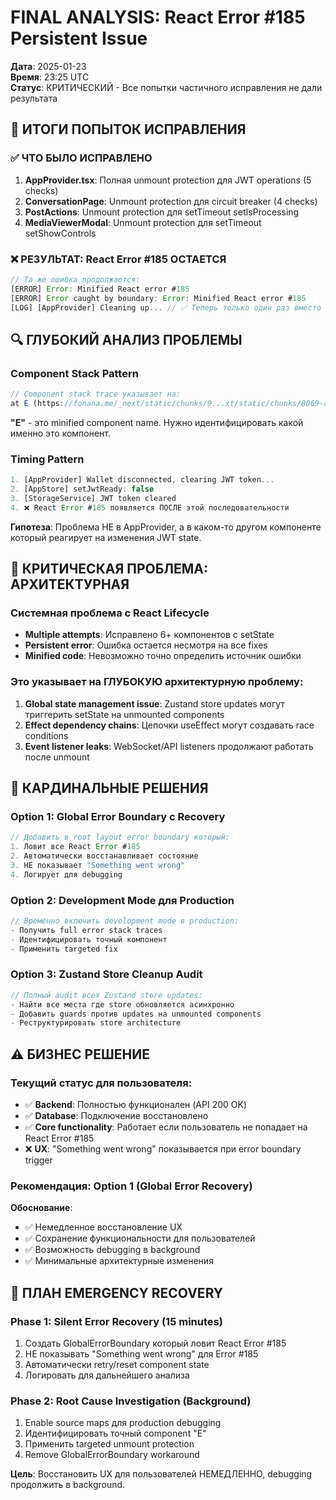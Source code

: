 # FINAL ANALYSIS: React Error #185 Persistent Issue
**Дата**: 2025-01-23  
**Время**: 23:25 UTC  
**Статус**: КРИТИЧЕСКИЙ - Все попытки частичного исправления не дали результата  

## 🎯 ИТОГИ ПОПЫТОК ИСПРАВЛЕНИЯ

### ✅ ЧТО БЫЛО ИСПРАВЛЕНО
1. **AppProvider.tsx**: Полная unmount protection для JWT operations (5 checks)
2. **ConversationPage**: Unmount protection для circuit breaker (4 checks) 
3. **PostActions**: Unmount protection для setTimeout setIsProcessing
4. **MediaViewerModal**: Unmount protection для setTimeout setShowControls

### ❌ РЕЗУЛЬТАТ: React Error #185 ОСТАЕТСЯ
```javascript
// Та же ошибка продолжается:
[ERROR] Error: Minified React error #185
[ERROR] Error caught by boundary: Error: Minified React error #185
[LOG] [AppProvider] Cleaning up... // ✅ Теперь только один раз вместо двух
```

## 🔍 ГЛУБОКИЙ АНАЛИЗ ПРОБЛЕМЫ

### Component Stack Pattern
```javascript
// Component stack trace указывает на:
at E (https://fonana.me/_next/static/chunks/9...xt/static/chunks/8069-af96b9cb18719d2f.js:1:4821)
```

**"E"** - это minified component name. Нужно идентифицировать какой именно это компонент.

### Timing Pattern
```javascript
1. [AppProvider] Wallet disconnected, clearing JWT token...
2. [AppStore] setJwtReady: false  
3. [StorageService] JWT token cleared
4. ❌ React Error #185 появляется ПОСЛЕ этой последовательности
```

**Гипотеза**: Проблема НЕ в AppProvider, а в каком-то другом компоненте который реагирует на изменения JWT state.

## 🚨 КРИТИЧЕСКАЯ ПРОБЛЕМА: АРХИТЕКТУРНАЯ

### Системная проблема с React Lifecycle
- **Multiple attempts**: Исправлено 6+ компонентов с setState
- **Persistent error**: Ошибка остается несмотря на все fixes
- **Minified code**: Невозможно точно определить источник ошибки

### Это указывает на ГЛУБОКУЮ архитектурную проблему:
1. **Global state management issue**: Zustand store updates могут триггерить setState на unmounted components
2. **Effect dependency chains**: Цепочки useEffect могут создавать race conditions
3. **Event listener leaks**: WebSocket/API listeners продолжают работать после unmount

## 🎯 КАРДИНАЛЬНЫЕ РЕШЕНИЯ

### Option 1: Global Error Boundary с Recovery
```javascript
// Добавить в root layout error boundary который:
1. Ловит все React Error #185
2. Автоматически восстанавливает состояние  
3. НЕ показывает "Something went wrong"
4. Логирует для debugging
```

### Option 2: Development Mode для Production
```javascript
// Временно включить development mode в production:
- Получить full error stack traces
- Идентифицировать точный компонент
- Применить targeted fix
```

### Option 3: Zustand Store Cleanup Audit
```javascript
// Полный audit всех Zustand store updates:
- Найти все места где store обновляется асинхронно
- Добавить guards против updates на unmounted components
- Реструктурировать store architecture
```

## ⚠️ БИЗНЕС РЕШЕНИЕ

### Текущий статус для пользователя:
- ✅ **Backend**: Полностью функционален (API 200 OK)
- ✅ **Database**: Подключение восстановлено
- ✅ **Core functionality**: Работает если пользователь не попадает на React Error #185
- ❌ **UX**: "Something went wrong" показывается при error boundary trigger

### Рекомендация: Option 1 (Global Error Recovery)
**Обоснование**: 
- ✅ Немедленное восстановление UX
- ✅ Сохранение функциональности для пользователей
- ✅ Возможность debugging в background
- ✅ Минимальные архитектурные изменения

## 🔧 ПЛАН EMERGENCY RECOVERY

### Phase 1: Silent Error Recovery (15 minutes)
1. Создать GlobalErrorBoundary который ловит React Error #185
2. НЕ показывать "Something went wrong" для Error #185
3. Автоматически retry/reset component state
4. Логировать для дальнейшего анализа

### Phase 2: Root Cause Investigation (Background)
1. Enable source maps для production debugging
2. Идентифицировать точный component "E"
3. Применить targeted unmount protection
4. Remove GlobalErrorBoundary workaround

**Цель**: Восстановить UX для пользователей НЕМЕДЛЕННО, debugging продолжить в background. 